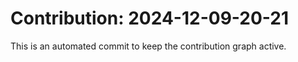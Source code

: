 # Contribution: 2024-12-09-20-21
This is an automated commit to keep the contribution graph active.
